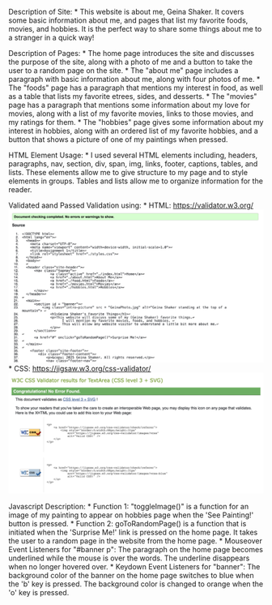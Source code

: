 Description of Site:
        * This website is about me, Geina Shaker. It covers some basic information about me, and pages that list my favorite foods, movies, and hobbies. It is the perfect way to share some things about me to a stranger in a quick way!

Description of Pages:
        * The home page introduces the site and discusses the purpose of the site, along with a photo of me and a button to take the user to a random page on the site.
        * The "about me" page includes a paragraph with basic information about me, along with four photos of me.
        * The "foods" page has a paragraph that mentions my interest in food, as well as a table that lists my favorite etrees, sides, and desserts.
        * The "movies" page has a paragraph that mentions some information about my love for movies, along with a list of my favorite movies, links to those movies, and my ratings for them.
        * The "hobbies" page gives some information about my interest in hobbies, along with an ordered list of my favorite hobbies, and a button that shows a picture of one of my paintings when pressed.

HTML Element Usage:
        * I used several HTML elements including, headers, paragraphs, nav, section, div, span, img, links, footer, captions, tables, and lists. These elements allow me to give structure to my page and to style elements in groups. Tables and lists allow me to organize information for the reader. 

Validated aand Passed Validation using:
        * HTML: https://validator.w3.org/
        ![HTML validation of home page](HTMLValidation.png)
        * CSS: https://jigsaw.w3.org/css-validator/
        ![CSS Validation](CSSValidation.png)

Javascript Description:
        * Function 1: "toggleImage()" is a function for an image of my painting to appear on hobbies page when the 'See Painting!' button is pressed.
        * Function 2: goToRandomPage() is a function that is initiated when the 'Surprise Me!' link is pressed on the home page. It takes the user to a random page in the website from the home page.
        * Mouseover Event Listeners for "#banner p": The paragraph on the home page becomes underlined while the mouse is over the words. The underline disappears when no longer hovered over.
        * Keydown Event Listeners for "banner": The background color of the banner on the home page switches to blue when the 'b' key is pressed. The background color is changed to orange when the 'o' key is pressed.